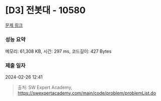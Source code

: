 # [D3] 전봇대 - 10580 

[문제 링크](https://swexpertacademy.com/main/code/problem/problemDetail.do?contestProbId=AXO8QBw6Qu4DFAXS) 

### 성능 요약

메모리: 61,308 KB, 시간: 297 ms, 코드길이: 427 Bytes

### 제출 일자

2024-02-26 12:41



> 출처: SW Expert Academy, https://swexpertacademy.com/main/code/problem/problemList.do
